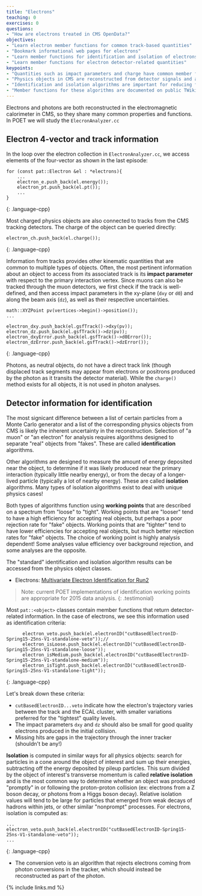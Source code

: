 ```yaml
---
title: "Electrons"
teaching: 0
exercises: 0
questions:
- "How are electrons treated in CMS OpenData?"
objectives:
- "Learn electron member functions for common track-based quantities"
- "Bookmark informational web pages for electrons"
- "Learn member functions for identification and isolation of electrons"
- "Learn member functions for electron detector-related quantities"
keypoints:
- "Quantities such as impact parameters and charge have common member functions."
- "Physics objects in CMS are reconstructed from detector signals and are never 100% certain!"
- "Identification and isolation algorithms are important for reducing fake objects."
- "Member functions for these algorithms are documented on public TWiki pages."
---
```


Electrons and photons are both reconstructed in the electromagnetic calorimeter in CMS, so they share many common properties and functions.
In POET we will study the `ElecronAnalyzer.cc`

## Electron 4-vector and track information

In the loop over the electron collection in `ElectronAnalyzer.cc`, we access elements of the four-vector as shown in the last episode: 
~~~
for (const pat::Electron &el : *electrons){
    ...
    electron_e.push_back(el.energy());
    electron_pt.push_back(el.pt());
    ...
}
~~~
{: .language-cpp}

Most charged physics objects are also connected to tracks from the CMS tracking detectors. The charge of the object can be queried directly:
~~~
electron_ch.push_back(el.charge());
~~~
{: .language-cpp}

Information from tracks provides other kinematic quantities that are common to multiple types of objects.
Often, the most pertinent information about an object to access from its
associated track is its **impact parameter** with respect to the primary interaction vertex.
Since muons can also be tracked through the muon detectors, we first check if the track is
well-defined, and then access impact parameters in the xy-plane (`dxy` or `d0`) and along
the beam axis (`dz`), as well as their respective uncertainties. 

~~~
math::XYZPoint pv(vertices->begin()->position());
...

electron_dxy.push_back(el.gsfTrack()->dxy(pv));
electron_dz.push_back(el.gsfTrack()->dz(pv));
electron_dxyError.push_back(el.gsfTrack()->d0Error());
electron_dzError.push_back(el.gsfTrack()->dzError());
~~~
{: .language-cpp}

Photons, as neutral objects, do not have a direct track link (though displaced track segments may appear from electrons or positrons produced by the photon as it transits the detector material). While the `charge()` method exists for all objects, it is not used in photon analyses. 

## Detector information for identification

The most signicant difference between a list of certain particles from a Monte Carlo generator and a list
of the corresponding physics objects from CMS is likely the inherent uncertainty in the reconstruction.
Selection of "a muon" or "an electron" for analysis requires algorithms designed to separate "real"
objects from "fakes". These are called **identification** algorithms.

Other algorithms are designed to measure the amount of energy deposited near the object, to determine
if it was likely produced near the primary interaction (typically little nearby energy), or from the
decay of a longer-lived particle (typically a lot of nearby energy). These are called **isolation**
algorithms. Many types of isolation algorithms exist to deal with unique physics cases!

Both types of algorithms function using **working points** that are described on a spectrum from
"loose" to "tight". Working points that are "looser" tend to have a high efficiency for accepting
real objects, but perhaps a poor rejection rate for "fake" objects. Working points that are
"tighter" tend to have lower efficiencies for accepting real objects, but much better rejection
rates for "fake" objects. The choice of working point is highly analysis dependent! Some analyses
value efficiency over background rejection, and some analyses are the opposite.

The "standard" identification and isolation algorithm results can be accessed from the physics
object classes.

 * Electrons: [Multivariate Electron Identification for Run2
](https://twiki.cern.ch/twiki/bin/viewauth/CMS/MultivariateElectronIdentificationRun2Archive#Non_triggering_electron_MVA_deta)

>Note: current POET implementations of identification working points are appropriate for 2015 data analysis.
{: .testimonial}


Most `pat::<object>` classes contain member functions that return detector-related information. In the
case of electrons, we see this information used as identification criteria:

~~~
      electron_veto.push_back(el.electronID("cutBasedElectronID-Spring15-25ns-V1-standalone-veto"));//
      electron_isLoose.push_back(el.electronID("cutBasedElectronID-Spring15-25ns-V1-standalone-loose"));
      electron_isMedium.push_back(el.electronID("cutBasedElectronID-Spring15-25ns-V1-standalone-medium"));
      electron_isTight.push_back(el.electronID("cutBasedElectronID-Spring15-25ns-V1-standalone-tight"));
~~~
{: .language-cpp}

Let's break down these criteria:
 * `cutBasedElectronID...veto` indicate how the electron's trajectory varies between the track and the ECAL cluster,
with smaller variations preferred for the "tightest" quality levels.
 * The impact parameters `dxy` and `dz` should also be small for good quality electrons produced in the initial collision.
 * Missing hits are gaps in the trajectory through the inner tracker (shouldn't be any!)

**Isolation** is computed in similar ways for all physics objects: search for particles in a cone around the object of interest and sum up their energies, subtracting off the energy deposited by pileup particles. This sum divided by the object of interest's transverse momentum is called **relative isolation** and is the most common way to determine whether an object was produced "promptly" in or following the proton-proton collision (ex: electrons from a Z boson decay, or photons from a Higgs boson decay). Relative isolation values will tend to be large for particles that emerged from weak decays of hadrons within jets, or other similar "nonprompt" processes. For electrons, isolation is computed as:

~~~
...
electron_veto.push_back(el.electronID("cutBasedElectronID-Spring15-25ns-V1-standalone-veto"));
...
~~~
{: .language-cpp}

* The conversion veto is an algorithm that rejects electrons coming from photon conversions in the tracker, which should instead be reconstructed as part of the photon.

{% include links.md %}
